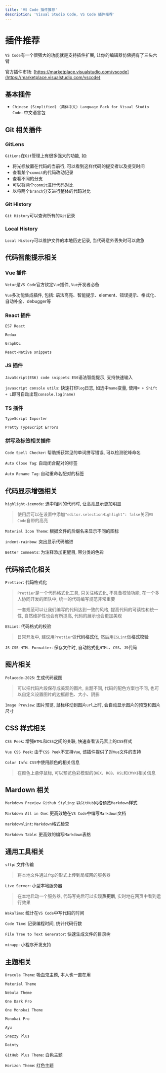 ```yaml
---
title: 'VS Code 插件推荐'
description: 'Visual Studio Code, VS Code 插件推荐'
---
```


# 插件推荐

`VS Code`有一个很强大的功能就是支持插件扩展, 让你的编辑器仿佛拥有了三头六臂

官方插件市场: [https://marketplace.visualstudio.com/vscode](https://marketplace.visualstudio.com/vscode)

## 基本插件

- `Chinese (Simplified) (简体中文) Language Pack for Visual Studio Code`: 中文语言包

## Git 相关插件

### GitLens

`GitLens`在`Git`管理上有很多强大的功能, 如:

- 将光标放置在代码的当前行, 可以看到这样代码的提交者以及提交时间
- 查看某个`commit`的代码改动记录
- 查看不同的分支
- 可以将两个`commit`进行代码对比
- 以将两个`branch`分支进行整体的代码对比

### Git History

`Git History`可以查询所有的`Git`记录

### Local History

`Local History`可以维护文件的本地历史记录, 当代码意外丢失时可以救急

## 代码智能提示相关

### Vue 插件

`Vetur`是`VS Code`官方钦定`Vue`插件, `Vue`开发者必备

`Vue`多功能集成插件, 包括: 语法高亮、智能提示、element、错误提示、格式化、自动补全、debugger等

### React 插件

`ES7 React`

`Redux`

`GraphQL`

`React-Native snippets`

### JS 插件

`JavaScript(ES6) code snippets`: `ES6`语法智能提示, 支持快速输入

`javascript console utils`: 快速打印`log`日志, 如选中`name`变量, 使用`⌘ + Shift + L`即可自动出现`console.log(name)`

### TS 插件

`TypeScript Importer`

`Pretty TypeScript Errors`

### 拼写及标签相关插件

`Code Spell Checker`: 帮助捕获常见的单词拼写错误, 可以检测驼峰命名

`Auto Close Tag`: 自动闭合配对的标签

`Auto Rename Tag`: 自动重命名配对的标签

## 代码显示增强相关

`highlight-icemode`: 选中相同的代码时, 让高亮显示更加明显

> 使用后可以在设置中添加`"editor.selectionHighlight": false`关闭`VS Code`自带的高亮

`Material Icon Theme`: 根据文件的后缀名来显示不同的图标

`indent-rainbow`: 突出显示代码缩进

`Better Comments`: 为注释添加更醒目, 带分类的色彩

## 代码格式化相关

`Prettier`: 代码格式化

> `Prettier`是一个代码格式化工具, 只关注格式化, 不具备校验功能, 在一个多人协同开发的团队中, 统一的代码编写规范非常重要
>
> 一套规范可以让我们编写的代码达到一致的风格, 提高代码的可读性和统一性, 自然维护性也会有所提高, 代码的展示也会更加美观

`ESLint`: 代码格式的校验

> 日常开发中, 建议用`Prettier`做**代码格式化**, 然后用`ESLint`做**格式校验**

`JS-CSS-HTML Formatter`: 保存文件时, 自动格式化`HTML`、`CSS`、`JS`代码

## 图片相关

`Polacode-2025`: 生成代码截图

> 可以把代码片段保存成美观的图片, 主题不同, 代码的配色方案也不同, 也可以自定义设置图片的边框颜色、大小、阴影

`Image Preview`: 图片预览, 鼠标移动到图片`url`上时, 会自动显示图片的预览和图片尺寸

## CSS 样式相关

`CSS Peek`: 增强`HTML`和`CSS`之间的关联, 快速查看该元素上的`CSS`样式

`Vue CSS Peek`: 由于`CSS Peek`不支持`Vue`, 该插件提供了对`Vue`文件的支持

`Color Info`: `CSS`中使用颜色的相关信息

> 在颜色上悬停鼠标, 可以预览色彩模型的(`HEX`、`RGB`、`HSL`和`CMYK`)相关信息

## Mardown 相关

`Markdown Preview Github Styling`: 以`GitHub`风格预览`Markdown`样式

`Markdown All in One`: 更高效地在`VS Code`中编写`Markdown`文档

`markdownlint`: `Markdown`格式检查

`Markdown Table`: 更高效的编写`Markdown`表格

## 通用工具相关

`sftp`: 文件传输

> 将本地文件通过`ftp`的形式上传到局域网的服务器

`Live Server`: 小型本地服务器

> 在本地启动一个服务器, 代码写完后可以实现**热更新**, 实时地在网页中看到运行效果

`WakaTime`: 统计在`VS Code`中写代码的时间

`Code Time`: 记录编程时间, 统计代码行数

`File Tree to Text Generator`: 快速生成文件的目录树

`minapp`: 小程序开发支持

## 主题相关

`Dracula Theme`: 吸血鬼主题, 本人也一直在用

`Material Theme`

`Nebula Theme`

`One Dark Pro`

`One Monokai Theme`

`Monokai Pro`

`Ayu`

`Snazzy Plus`

`Dainty`

`GitHub Plus Theme`: 白色主题

`Horizon Theme`: 红色主题
